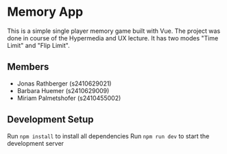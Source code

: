 # Memory App

This is a simple single player memory game built with Vue. The project was done in course of the Hypermedia and UX lecture. It has two modes "Time Limit" and "Flip Limit".

## Members
* Jonas Rathberger (s2410629021)
* Barbara Huemer (s2410629009)
* Miriam Palmetshofer (s2410455002)

## Development Setup
Run `npm install` to install all dependencies
Run `npm run dev` to start the development server